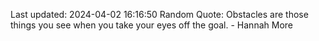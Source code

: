 Last updated: 2024-04-02 16:16:50
Random Quote: Obstacles are those things you see when you take your eyes off the goal. - Hannah More